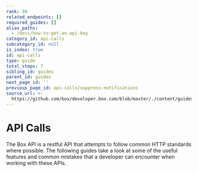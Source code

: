 ```yaml
---
rank: 30
related_endpoints: []
required_guides: []
alias_paths:
  - /docs/how-to-get-an-api-key
category_id: api-calls
subcategory_id: null
is_index: true
id: api-calls
type: guide
total_steps: 7
sibling_id: guides
parent_id: guides
next_page_id: ''
previous_page_id: api-calls/suppress-notifications
source_url: >-
  https://github.com/box/developer.box.com/blob/master/./content/guides/api-calls/index.md
---
```


# API Calls

The Box API is a restful API that attempts to follow common HTTP standards
where possible. The following guides take a look at some of the useful
features and common mistakes that a developer can encounter when working with
these APIs.
